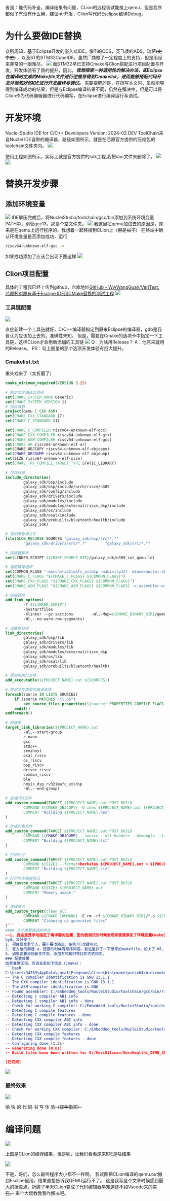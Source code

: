 省流：能代码补全，编译结果有问题，CLion的远程调试能接上qemu，但是程序都似了有没有什么用，建议ntr开发，Clion写代码Esclipse编译Debug。
# 为什么要做IDE替换
众所周知，基于Eclipse开发的嵌入式IDE，像Ti的CCS，英飞凌的ADS，瑞萨~~(史中史)~~ ，以及ST的STM32CubeIDE，虽然厂商做了一定程度上的支持，但是用起来非常的一眼难尽。
![](https://picx.zhimg.com/80/v2-9d8193126d77f9575c62e1a8440fd370_1440w.png)
而STM32早已支持Cmake与Clion搭配进行项目配置与开发，开发体验有了质的提升，因此，***我想探索一种通用性的解决办法，即Eclipse在编译时生成的Makefile文件进行逆推导得到Cmakelist，进而能够搭配代码开发体验较好的IDE进行开发编译与调试。***
需要提醒的是，在撰写本文时，虽然能够得到编译成功的结果，但是与Eclipse编译结果不同，仍然在解决中，但是可以将Clion作为代码编辑器进行代码编写，在Eclipse进行编译运行与调试。
# 开发环境
Nuclei Studio IDE for C/C++ Developers
Version: 2024-02.DEV
ToolChain来自Nuclei IDE自带的编译器，路径如图所示，就是在芯原官方提供的压缩包的toolchain文件夹内。
![](https://pic1.zhimg.com/80/v2-c0bd065f7dc4ec399a60089a9d7b5f00_1440w.png)

使用工程如图所示，实际上就是官方提供的sdk工程,我把doc文件夹删除了。
![](https://picx.zhimg.com/80/v2-b7c0585a82e5e68ff61bcde37ca98eb8_1440w.png)
![](https://pica.zhimg.com/80/v2-02050e38c71f0557d74709fa86c9b3d0_1440w.png)
# 替换开发步骤
## 添加环境变量
![](https://pic1.zhimg.com/80/v2-c0bd065f7dc4ec399a60089a9d7b5f00_1440w.png)
IDE解压完成后，将NucleiStudio/toolchain/gcc/bin添加到系统环境变量PATH中，别管gcc13，那是个空文件夹。
![](https://picx.zhimg.com/80/v2-7e2bee2fddca204771876edb3b0b8cee_1440w.png)
我这里把qemu加进去的原因是，原来是在qemu上运行程序的，我想着一起移植到CLion上（~~但是似了~~）
在终端中确认环境变量是否添加成功，运行
```bash
riscv64-unknown-elf-gcc -v
```
如果成功添加了应该会出现下图这样
![](https://pica.zhimg.com/80/v2-1d30dc50f6f5d8c09fd9d035c10ad504_1440w.png)
## Clion项目配置
具体的工程我已经上传到github，仓库地址[GitHub - WwWangGuan/VeriTest: 芯原杯对原有基于Esclipe IDE用CMake替换的测试工程](https://github.com/WwWangGuan/VeriTest)
![](https://picx.zhimg.com/80/v2-e49322cff1eca8876b7acab2a014b769_1440w.png)
### 工具链配置
![](https://pic1.zhimg.com/80/v2-2e41cf8b0f99f35857344c1b33a5f835_1440w.png)

直接新建一个工具链就好，C/C++编译器指定到原来Eclipse的编译器，gdb是我自认为应该加上去的，准确性未知。
但是，需要在Cmake的选项卡中指定一下工具链，这样CLion才会用新添加的工具链
![](https://picx.zhimg.com/80/v2-fa47f635b53309b1c9c54a0230dbfd2d_1440w.png)
Q：为啥用Release？
A：他原来就用的Release。
PS：勾上图里的那个选项开发体验有巨大提升。
### Cmakelist.txt
重头戏来了（太折磨了）
```Cmake
cmake_minimum_required(VERSION 3.25)  
  
# 指定交叉编译工具链  
set(CMAKE_SYSTEM_NAME Generic)  
set(CMAKE_SYSTEM_VERSION 1)  
# 项目信息  
project(qemu C CXX ASM)  
set(CMAKE_CXX_STANDARD 17)  
set(CMAKE_C_STANDARD 11)  
  
set(CMAKE_C_COMPILER riscv64-unknown-elf-gcc)  
set(CMAKE_CXX_COMPILER riscv64-unknown-elf-g++)  
set(CMAKE_ASM_COMPILER riscv64-unknown-elf-gcc)  
set(CMAKE_AR riscv64-unknown-elf-ar)  
set(CMAKE_OBJCOPY riscv64-unknown-elf-objcopy)  
set(CMAKE_OBJDUMP riscv64-unknown-elf-objdump)  
set(SIZE riscv64-unknown-elf-size)  
set(CMAKE_TRY_COMPILE_TARGET_TYPE STATIC_LIBRARY)  
  
# 包含目录  
include_directories(  
        galaxy_sdk/bsp/include  
        galaxy_sdk/bsp/include/arch/riscv/n309
        galaxy_sdk/config/include
        galaxy_sdk/drivers/include
        galaxy_sdk/modules/include
        galaxy_sdk/modules/external/riscv_dsp/include
        galaxy_sdk/os/include
        galaxy_sdk/osal/include
        galaxy_sdk/prebuilts/bluetooth/health/include
        galaxy_sdk)  
  
# 添加所有源文件  
file(GLOB_RECURSE SOURCES "galaxy_sdk/bsp/src/*.*"  
        "galaxy_sdk/drivers/src/*.*"        "galaxy_sdk/src/*.*"        "galaxy_sdk/*.*")  
  
# 链接器脚本  
set(LINKER_SCRIPT ${CMAKE_SOURCE_DIR}/galaxy_sdk/n309_iot_qemu.ld)  
  
# 通用编译选项  
set(COMMON_FLAGS "-march=rv32imafc_xxldsp -mabi=ilp32f -mtune=nuclei-300-series -mcmodel=medlow -mno-save-restore -O2 -ffunction-sections -fdata-sections -fno-common -Wall -Werror -g")  
set(CMAKE_C_FLAGS "${CMAKE_C_FLAGS} ${COMMON_FLAGS}")  
set(CMAKE_CXX_FLAGS "${CMAKE_CXX_FLAGS} ${COMMON_FLAGS}")  
set(CMAKE_ASM_FLAGS "${CMAKE_ASM_FLAGS} ${COMMON_FLAGS} -x assembler-with-cpp")  
  
# 链接选项  
add_link_options(  
        -T ${LINKER_SCRIPT}  
        -nostartfiles  
        -Xlinker --gc-sections        -Wl,-Map=${CMAKE_BINARY_DIR}/qemu.map  
        -Wl,--no-warn-rwx-segments)  
  
# 设置库目录  
link_directories(  
        galaxy_sdk/bsp/lib  
        galaxy_sdk/drivers/lib
        galaxy_sdk/modules/lib
        galaxy_sdk/modules/external/riscv_dsp
        galaxy_sdk/os/lib
        galaxy_sdk/osal/lib
        galaxy_sdk/prebuilts/bluetooth/health)  
  
# 添加可执行文件  
add_executable(${PROJECT_NAME}.out ${SOURCES})  
  
# 特定文件类型的编译选项  
foreach(source IN LISTS SOURCES)  
    if (source MATCHES "\\.S$")  
        set_source_files_properties(${source} PROPERTIES COMPILE_FLAGS "${CMAKE_ASM_FLAGS}")  
    endif()  
endforeach()  
  
# 链接库  
target_link_libraries(${PROJECT_NAME}.out  
        -Wl,--start-group
        c_nano       
        gcc
        stdc++
        semihost
        osal_riscv
        os_riscv
        bsp_riscv
        driver_riscv
        common_riscv
        ble
        nmsis_dsp_rv32imafc_xxldsp
        -Wl,--end-group)  
  
# 生成HEX文件  
add_custom_command(TARGET ${PROJECT_NAME}.out POST_BUILD  
        COMMAND ${CMAKE_OBJCOPY} -O ihex ${PROJECT_NAME}.out ${PROJECT_NAME}.hex  
        COMMENT "Building ${PROJECT_NAME}.hex"  
)  
  
# 生成列表文件  
add_custom_command(TARGET ${PROJECT_NAME}.out POST_BUILD  
        COMMAND ${CMAKE_OBJDUMP} --source --all-headers --demangle --line-numbers --wide ${PROJECT_NAME}.out > ${PROJECT_NAME}.lst  
        COMMENT "Building ${PROJECT_NAME}.lst"  
)  
  
# 打印尺寸  
add_custom_command(TARGET ${PROJECT_NAME}.out POST_BUILD  
        COMMAND ${SIZE} --format=berkeley ${PROJECT_NAME}.out > ${PROJECT_NAME}.siz  
        COMMENT "Building ${PROJECT_NAME}.siz"  
)  
# 打印内存使用情况  
add_custom_command(TARGET ${PROJECT_NAME}.out POST_BUILD  
        COMMAND ${SIZE} ${PROJECT_NAME}.out  
        COMMENT "Memory usage:"  
)  
  
# 清理命令  
add_custom_target(clean_all  
        COMMAND ${CMAKE_COMMAND} -E rm -rf ${CMAKE_BINARY_DIR}/*.o ${CMAKE_BINARY_DIR}/*.d ${CMAKE_BINARY_DIR}/*.out ${CMAKE_BINARY_DIR}/*.hex ${CMAKE_BINARY_DIR}/*.lst ${CMAKE_BINARY_DIR}/*.siz  
        COMMENT "Cleaning up generated files"  
)```
#### 几个需要强调的地方
~~1. 我这里是手动指定了编译器的位置，因为我测试的时候发现即使我添加了环境变量Cmake仍然识别不到~~
byd，又好使了
1. 项目信息看个人，要不要改随意，在第7行改就可以。
2. 官方给的都是.a，链接的时候有顺序问题，我这里抄了一下原来的makefile，加上了-Wl,--start-group 和-Wl,--end-group ，让编译器自己找链接顺序。
3. 如果需要添加新文件夹，添加方式和STM32的方式相同。
### 配置效果
如果准确无误，应该会有如下信息（Cmake）：
```bash
C:\Users\34789\AppData\Local\Programs\CLion\bin\cmake\win\x64\bin\cmake.exe -DCMAKE_BUILD_TYPE=Release -DCMAKE_C_COMPILER=C:/Embedded_tools/NucleiStudio/toolchain/gcc/bin/riscv64-unknown-elf-gcc.exe -DCMAKE_CXX_COMPILER=C:/Embedded_tools/NucleiStudio/toolchain/gcc/bin/riscv64-unknown-elf-c++.exe -G "MinGW Makefiles" -S G:\VeriSilicon\VeriHealthi_QEMU_SDK.202405_preliminary\VeriHealthi_QEMU_SDK.202405_preliminary\VeriTest -B G:\VeriSilicon\VeriHealthi_QEMU_SDK.202405_preliminary\VeriHealthi_QEMU_SDK.202405_preliminary\VeriTest\cmake-build-release-verisilicon
-- The C compiler identification is GNU 13.1.1
-- The CXX compiler identification is GNU 13.1.1
-- The ASM compiler identification is GNU
-- Found assembler: C:/Embedded_tools/NucleiStudio/toolchain/gcc/bin/riscv64-unknown-elf-gcc.exe
-- Detecting C compiler ABI info
-- Detecting C compiler ABI info - done
-- Check for working C compiler: C:/Embedded_tools/NucleiStudio/toolchain/gcc/bin/riscv64-unknown-elf-gcc.exe - skipped
-- Detecting C compile features
-- Detecting C compile features - done
-- Detecting CXX compiler ABI info
-- Detecting CXX compiler ABI info - done
-- Check for working CXX compiler: C:/Embedded_tools/NucleiStudio/toolchain/gcc/bin/riscv64-unknown-elf-c++.exe - skipped
-- Detecting CXX compile features
-- Detecting CXX compile features - done
-- Configuring done (1.3s)
-- Generating done (0.0s)
-- Build files have been written to: G:/VeriSilicon/VeriHealthi_QEMU_SDK.202405_preliminary/VeriHealthi_QEMU_SDK.202405_preliminary/VeriTest/cmake-build-release-verisilicon

[已完成]

```

![](https://picx.zhimg.com/80/v2-ce4e264a02aaf26dac9eeab5b5ad606f_1440w.png)
### 最终效果
![](https://picx.zhimg.com/80/v2-ebca35fb7dd940600576cc6480127534_1440w.png)

愉 快 的 代 码 书 写 体 验~~（双手指天）~~
# 编译问题
![](https://pic1.zhimg.com/80/v2-f0233efd30cc57f321198df0f2433521_1440w.png)

上图是CLion的编译结果，但是呢，让我们看看原来IDE是啥结果

![](https://picx.zhimg.com/80/v2-098c6110c4509d8b4f65e0841992b496_1440w.png)

不是，哥们，怎么最终程序大小都不一样啊。
我试图把CLion编译的qemu.out搬到Esclipe里用，结果直接告诉我QEMU运行不了。
这是我写这个文章时候感到最大的挫败点，折腾了半天CLion变成了代码编辑器~~早知道还不如Vscode来的实在。~~
来个大佬教教我咋解决吧。
